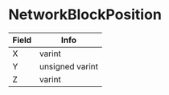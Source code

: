 # NetworkBlockPosition

<table><thead><tr><th>Field</th><th>Info</th></tr></thead><tbody>
<tr><td>X</td><td>varint</td></tr>
<tr><td>Y</td><td>unsigned varint</td></tr>
<tr><td>Z</td><td>varint</td></tr>
</tbody></table>